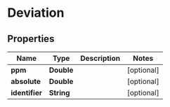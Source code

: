 # Deviation

## Properties
Name | Type | Description | Notes
------------ | ------------- | ------------- | -------------
**ppm** | **Double** |  |  [optional]
**absolute** | **Double** |  |  [optional]
**identifier** | **String** |  |  [optional]
